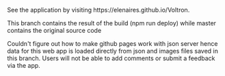 <p>See the application by visiting https://elenaires.github.io/Voltron.</p>
<p>This branch contains the result of the build (npm run deploy) while master contains the original source code</p>
<p> Couldn't figure out how to make github pages work with json server hence data for this web app is loaded directly from json and images files saved in this branch. Users will not be able to add comments or submit a feedback via the app. </p>
